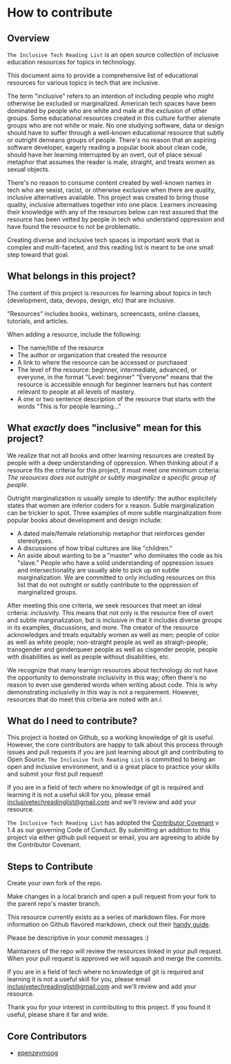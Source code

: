 # How to contribute

## Overview

`The Inclusive Tech Reading List` is an open source collection of inclusive education resources for topics in technology.

This document aims to provide a comprehensive list of educational resources for various topics in tech that are inclusive.

The term "inclusive" refers to an intention of including people who might otherwise be excluded or marginalized. American tech spaces have been dominated by people who are white and male at the exclusion of other groups. Some educational resources created in this culture further alienate groups who are not white or male. No one studying software, data or design should have to suffer through a well-known educational resource that subtly or outright demeans groups of people. There's no reason that an aspiring software developer, eagerly reading a popular book about clean code, should have her learning interrupted by an overt, out of place sexual metaphor that assumes the reader is male, straight, and treats women as sexual objects.

There's no reason to consume content created by well-known names in tech who are sexist, racist, or otherwise exclusive when there are quality, inclusive alternatives available. This project was created to bring those quality, inclusive alternatives together into one place. Learners increasing their knowledge with any of the resources below can rest assured that the resource has been vetted by people in tech who understand oppression and have found the resource to not be problematic.

Creating diverse and inclusive tech spaces is important work that is complex and multi-faceted, and this reading list is meant to be one small step toward that goal.

## What belongs in this project?

The content of this project is resources for learning about topics in tech (development, data, devops, design, etc) that are inclusive.

"Resources" includes books, webinars, screencasts, online classes, tutorials, and articles.

When adding a resource, include the following:
- The name/title of the resource
- The author or organization that created the resource
- A link to where the resource can be accessed or purchased
- The level of the resource: beginner, intermediate, advanced, or everyone, in the format "Level: beginner"
"Everyone" means that the resource is accessible enough for beginner learners but has content relevant to people at all levels of mastery.
- A one or two sentence description of the resource that starts with the words "This is for people learning..."

## What _exactly_ does "inclusive" mean for this project?

We realize that not all books and other learning resources are created by people with a deep understanding of oppression. When thinking about if a resource fits the criteria for this project, it must meet one minimum criteria:
_The resources does not outright or subtly marginalize a specific group of people._

Outright marginalization is usually simple to identify: the author explicitely states that women are inferior coders for x reason. Suble marginalization can be trickier to spot. Three examples of more subtle marginalization from popular books about development and design include:
- A dated male/female relationship metaphor that reinforces gender stereotypes.
- A discussions of how tribal cultures are like "children."
- An aside about wanting to be a "master" who dominates the code as his "slave."
People who have a solid understanding of oppression issues and intersectionality are usually able to pick up on subtle marginalization. We are committed to only including resources on this list that do not outright or subtly contribute to the oppression of marginalized groups.

After meeting this one criteria, we seek resources that meet an ideal criteria: _inclusivity._
This means that not only is the resource free of overt and subtle marginalization, but is inclusive in that it includes diverse groups in its examples, discussions, and more. The creator of the resource acknowledges and treats equitably women as well as men; people of color as well as white people; non-straight people as well as straigh-people; transgender and genderqueer people as well as cisgender people, people with disabilities as well as people without disabilities, etc.

We recognize that many learnign resources about technology do not have the opportunity to demonstrate inclusivity in this way; often there's no reason to even use gendered words when writing about code. This is why demonstrating inclusivity in this way is not a requirement. However, resources that do meet this criteria are noted with an _i_.

## What do I need to contribute?

This project is hosted on Github, so a working knowledge of git is useful. However, the core contributors are happy to talk about this process through issues and pull requests if you are just learning about git and contributing to Open Source. `The Inclusive Tech Reading List` is committed to being an open and inclusive environment, and is a great place to practice your skills and submit your first pull request!

If you are in a field of tech where no knowledge of git is required and learning it is not a useful skill for you, please email inclusivetechreadinglist@gmail.com and we'll review and add your resource.

`The Inclusive Tech Reading List` has adopted the [Contributor Covenant](http://contributor-covenant.org/) v 1.4 as our governing Code of Conduct. By submitting an addition to this project via either github pull request or email, you are agreeing to abide by the Contributor Covenant.

## Steps to Contribute

Create your own fork of the repo.

Make changes in a local branch and open a pull request from your fork to the parent repo's master branch.

This resource currently exists as a series of markdown files. For more information on Github flavored markdown, check out their [handy guide](https://guides.github.com/features/mastering-markdown/).

Please be descriptive in your commit messages :)

Maintainers of the repo will review the resources linked in your pull request. When your pull request is approved we will squash and merge the commits.

If you are in a field of tech where no knowledge of git is required and learning it is not a useful skill for you, please email inclusivetechreadinglist@gmail.com and we'll review and add your resource.

Thank you for your interest in contributing to this project. If you found it useful, please share it far and wide.

## Core Contributors

- [epenzeymoog](https://github.com/epenzeymoog)